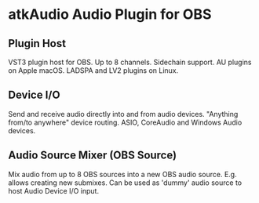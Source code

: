 # atkAudio Audio Plugin for OBS

## Plugin Host
VST3 plugin host for OBS.
Up to 8 channels.
Sidechain support.
AU plugins on Apple macOS.
LADSPA and LV2 plugins on Linux.

## Device I/O
Send and receive audio directly into and from audio devices.
"Anything from/to anywhere" device routing.
ASIO, CoreAudio and Windows Audio devices.

## Audio Source Mixer (OBS Source)
Mix audio from up to 8 OBS sources into a new OBS audio source.
E.g. allows creating new submixes.
Can be used as 'dummy' audio source to host Audio Device I/O input.

